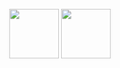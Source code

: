 <p align="center">
      <img height="90em" src="https://github-readme-stats.vercel.app/api?username=Marcsciaran&theme=blue-green&show_icons=true&count_private=true)"/>
      <img height="90em" src="https://github-readme-stats-eight-theta.vercel.app/api/top-langs/?username=Marcsciaran&layout=compact&langs_count=8&theme=ocean_dark"/>
</p>
